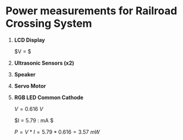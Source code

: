 # Power measurements for Railroad Crossing System

1. __LCD Display__
   
   $V = $
   
3. __Ultrasonic Sensors (x2)__
4. __Speaker__
5. __Servo Motor__
6. __RGB LED Common Cathode__

   $V = 0.616 \: V$
   
   $I = 5.79 \: mA $
   
   $P = V * I = 5.79 * 0.616 = 3.57 \: mW$
